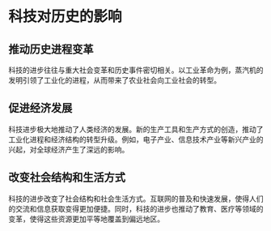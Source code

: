 # 科技对历史的影响  
  
## 推动历史进程变革  
  
科技的进步往往与重大社会变革和历史事件密切相关。以工业革命为例，蒸汽机的发明引领了工业化的进程，从而带来了农业社会向工业社会的转型。  
  
## 促进经济发展  
  
科技进步极大地推动了人类经济的发展。新的生产工具和生产方式的创造，推动了工业化进程和经济结构的转型升级。例如，电子产业、信息技术产业等新兴产业的兴起，对全球经济产生了深远的影响。  
  
## 改变社会结构和生活方式  
  
科技的进步改变了社会结构和社会生活方式。互联网的普及和快速发展，使得人们的交流和信息获取变得更加便捷。同时，科技的进步也推动了教育、医疗等领域的变革，使得这些资源更加平等地覆盖到偏远地区。